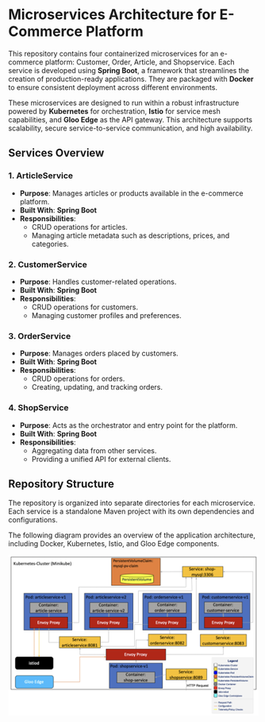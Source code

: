 # Microservices Architecture for E-Commerce Platform

This repository contains four containerized microservices for an e-commerce platform: Customer, Order, Article, and Shopservice. Each service is developed using **Spring Boot**, a framework that streamlines the creation of production-ready applications. They are packaged with **Docker** to ensure consistent deployment across different environments.

These microservices are designed to run within a robust infrastructure powered by **Kubernetes** for orchestration, **Istio** for service mesh capabilities, and **Gloo Edge** as the API gateway. This architecture supports scalability, secure service-to-service communication, and high availability.

## Services Overview

### 1. **ArticleService**
   - **Purpose**: Manages articles or products available in the e-commerce platform.
   - **Built With**: **Spring Boot**
   - **Responsibilities**:
     - CRUD operations for articles.
     - Managing article metadata such as descriptions, prices, and categories.

### 2. **CustomerService**
   - **Purpose**: Handles customer-related operations.
   - **Built With**: **Spring Boot**
   - **Responsibilities**:
     - CRUD operations for customers.
     - Managing customer profiles and preferences.

### 3. **OrderService**
   - **Purpose**: Manages orders placed by customers.
   - **Built With**: **Spring Boot**
   - **Responsibilities**:
     - CRUD operations for orders.
     - Creating, updating, and tracking orders.

### 4. **ShopService**
   - **Purpose**: Acts as the orchestrator and entry point for the platform.
   - **Built With**: **Spring Boot**
   - **Responsibilities**:
     - Aggregating data from other services.
     - Providing a unified API for external clients.

## Repository Structure

The repository is organized into separate directories for each microservice. Each service is a standalone Maven project with its own dependencies and configurations.

The following diagram provides an overview of the application architecture, including Docker, Kubernetes, Istio, and Gloo Edge components.

![Overview diagram of the application architecture](/E-Commerce_Overview_Diagram.png)